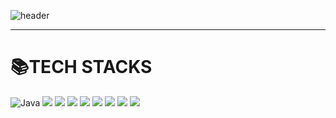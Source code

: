 
<!--
**mmmmmam/mmmmmam** is a ✨ _special_ ✨ repository because its `README.md` (this file) appears on your GitHub profile.

Here are some ideas to get you started:

- 🔭 I’m currently working on ...
- 🌱 I’m currently learning ...
- 👯 I’m looking to collaborate on ...
- 🤔 I’m looking for help with ...
- 💬 Ask me about ...
- 📫 How to reach me: ...
- 😄 Pronouns: ...
- ⚡ Fun fact: ...
-->

![header](https://capsule-render.vercel.app/api?type=transparent&text=Hello🐣&fontColor=8fc8db&fontAlign=50)

------
# 📚TECH STACKS
<img alt="Java" src ="https://img.shields.io/badge/Java-0769AD.svg?&style=for-the-badge&logo=Spring&logoColor=white"/> <img src="https://img.shields.io/badge/JAVASCRIPT-F7DF1E?style=for-the-badge&logo=javascript&logoColor=white"> <img src="https://img.shields.io/badge/HTML-E34F26?style=for-the-badge&logo=html5&logoColor=white"> <img src="https://img.shields.io/badge/CSS-1572B6?style=for-the-badge&logo=css3&logoColor=white"> <img src="https://img.shields.io/badge/JQUERY-0769AD?style=for-the-badge&logo=jquery&logoColor=white"> <img src="https://img.shields.io/badge/SPRING-6DB33F?style=for-the-badge&logo=Spring&logoColor=white"> <img src="https://img.shields.io/badge/SPRINGBOOT-6DB33F?style=for-the-badge&logo=springboot&logoColor=white"> <img src="https://img.shields.io/badge/BOOTSTRAP-7952B3?style=for-the-badge&logo=bootstrap&logoColor=white"> <img src="https://img.shields.io/badge/REACT-61DAFB?style=for-the-badge&logo=react&logoColor=white">


